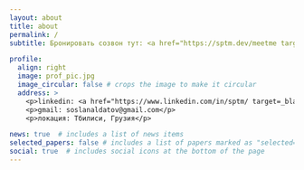 ```yaml
---
layout: about
title: about
permalink: /
subtitle: Бронировать созвон тут: <a href="https://sptm.dev/meetme target = _blank >https://sptm.dev/meetme</a>. Email: me@sptm.dev.

profile:
  align: right
  image: prof_pic.jpg
  image_circular: false # crops the image to make it circular
  address: >
    <p>linkedin: <a href="https://www.linkedin.com/in/sptm/ target=_blank </p>
    <p>gmail: soslanaldatov@gmail.com</p>
    <p>локация: Тбилиси, Грузия</p>

news: true  # includes a list of news items
selected_papers: false # includes a list of papers marked as "selected={true}"
social: true  # includes social icons at the bottom of the page
---
```

